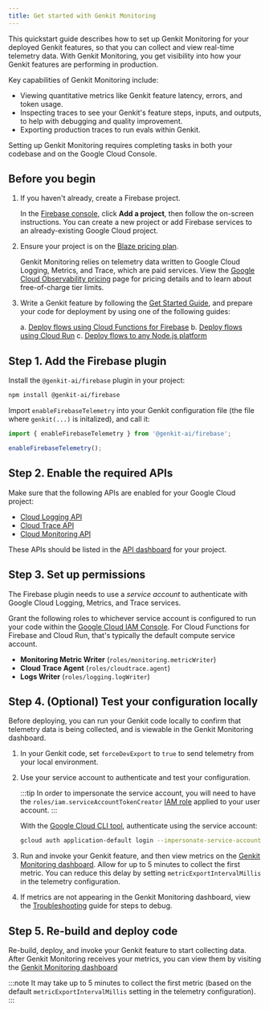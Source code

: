 ```yaml
---
title: Get started with Genkit Monitoring
---
```


This quickstart guide describes how to set up Genkit Monitoring for
your deployed Genkit features, so that you can collect and view real-time
telemetry data. With Genkit Monitoring, you get visibility into how
your Genkit features are performing in production.

Key capabilities of Genkit Monitoring include:

- Viewing quantitative metrics like Genkit feature latency, errors, and
  token usage.
- Inspecting traces to see your Genkit's feature steps, inputs, and outputs,
  to help with debugging and quality improvement.
- Exporting production traces to run evals within Genkit.

Setting up Genkit Monitoring requires completing tasks in both your codebase
and on the Google Cloud Console.

## Before you begin

1. If you haven't already, create a Firebase project.

   In the [Firebase console](https://console.firebase.google.com), click
   **Add a project**, then follow the on-screen instructions. You can
   create a new project or add Firebase services to an already-existing Google Cloud project.

2. Ensure your project is on the
   [Blaze pricing plan](https://firebase.google.com/pricing).

   Genkit Monitoring relies on telemetry data written to Google Cloud
   Logging, Metrics, and Trace, which are paid services. View the
   [Google Cloud Observability pricing](https://cloud.google.com/stackdriver/pricing) page for pricing details and to learn about free-of-charge tier limits.

3. Write a Genkit feature by following the [Get Started Guide](/docs/get-started), and prepare your code for deployment by using one of the following guides:

   a. [Deploy flows using Cloud Functions for Firebase](/docs/firebase)
   b. [Deploy flows using Cloud Run](/docs/cloud-run)
   c. [Deploy flows to any Node.js platform](/docs/deploy-node)

## Step 1. Add the Firebase plugin

Install the `@genkit-ai/firebase` plugin in your project:

```bash
npm install @genkit-ai/firebase
```

Import `enableFirebaseTelemetry` into your Genkit configuration file (the
file where `genkit(...)` is initalized), and call it:

```typescript
import { enableFirebaseTelemetry } from '@genkit-ai/firebase';

enableFirebaseTelemetry();
```

## Step 2. Enable the required APIs

Make sure that the following APIs are enabled for your Google Cloud project:

- [Cloud Logging API](https://console.cloud.google.com/apis/library/logging.googleapis.com)
- [Cloud Trace API](https://console.cloud.google.com/apis/library/cloudtrace.googleapis.com)
- [Cloud Monitoring API](https://console.cloud.google.com/apis/library/monitoring.googleapis.com)

These APIs should be listed in the
[API dashboard](https://console.cloud.google.com/apis/dashboard) for your
project.

## Step 3. Set up permissions

The Firebase plugin needs to use a _service account_ to authenticate with
Google Cloud Logging, Metrics, and Trace services.

Grant the following roles to whichever service account is configured to run your code within the [Google Cloud IAM Console](https://console.cloud.google.com/iam-admin/iam). For Cloud Functions for Firebase and Cloud Run, that's typically the default compute service account.

- **Monitoring Metric Writer** (`roles/monitoring.metricWriter`)
- **Cloud Trace Agent** (`roles/cloudtrace.agent`)
- **Logs Writer** (`roles/logging.logWriter`)

## Step 4. (Optional) Test your configuration locally

Before deploying, you can run your Genkit code locally to confirm that
telemetry data is being collected, and is viewable in the Genkit Monitoring
dashboard.

1. In your Genkit code, set `forceDevExport` to `true` to send telemetry from
   your local environment.

2. Use your service account to authenticate and test your configuration.

   :::tip
   In order to impersonate the service account, you will need to have
   the `roles/iam.serviceAccountTokenCreator`
   [IAM role](https://console.cloud.google.com/iam-admin/iam) applied to your
   user account.
   :::

   With the
   [Google Cloud CLI tool](https://cloud.google.com/sdk/docs/install?authuser=0),
   authenticate using the service account:

   ```bash
   gcloud auth application-default login --impersonate-service-account SERVICE_ACCT_EMAIL
   ```

3. Run and invoke your Genkit feature, and then view metrics on the
   [Genkit Monitoring dashboard](https://console.firebase.google.com/project/_/genai_monitoring).
   Allow for up to 5 minutes to collect the first metric. You can reduce this
   delay by setting `metricExportIntervalMillis` in the telemetry configuration.

4. If metrics are not appearing in the Genkit Monitoring dashboard, view the
   [Troubleshooting](/docs/observability/troubleshooting) guide for steps
   to debug.

## Step 5. Re-build and deploy code

Re-build, deploy, and invoke your Genkit feature to start collecting data.
After Genkit Monitoring receives your metrics, you can view them by
visiting the
[Genkit Monitoring dashboard](https://console.firebase.google.com/project/_/genai_monitoring)

:::note
It may take up to 5 minutes to collect the first metric (based on the default `metricExportIntervalMillis` setting in the telemetry configuration).
:::
